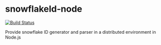 # snowflakeId-node
[![Build Status](https://travis-ci.com/notechsolution/snowflakeId-node.svg?branch=master)](https://travis-ci.com/notechsolution/snowflakeId-node)

Provide snowflake ID generator and parser in a distributed environment in Node.js



